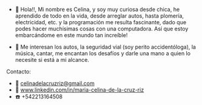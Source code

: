 - 👋 Hola!!, Mi nombre es Celina, y soy muy curiosa desde chica, he aprendido de todo en la vida, desde arreglar autos, hasta plomería, electricidad, etc.
y la programación me resulta fascinante, dado que podes hacer muchísimas cosas con una computadora. Así que estoy embarcándome en este mundo tan increíble!

- 👀 Me interesan los autos, la seguridad vial (soy perito accidentóloga), la música, cantar, me encantan los desafíos y darle una mano a quien lo necesite si está a mi alcance.

Contacto:
* 📧 celinadelacruzriz@gmail.com  
* 🔗 www.linkedin.com/in/maria-celina-de-la-cruz-riz 
* ☎️ +542213164508

